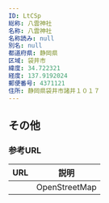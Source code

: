 ```yaml
---
ID: LtCSp
総称: 八雲神社
名称: 八雲神社
名称読み: null
別名: null
都道府県: 静岡県
区域: 袋井市
緯度: 34.722321
経度: 137.9192024
郵便番号: 4371121
住所: 静岡県袋井市諸井１０１７
---
```


## その他

### 参考URL

| URL | 説明          |
| --- | ------------- |
|     | OpenStreetMap |

